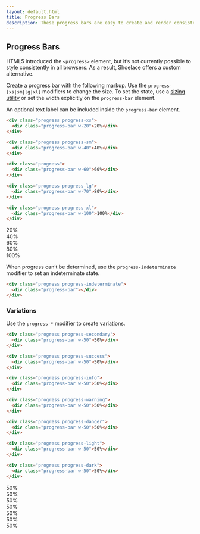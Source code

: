 ```yaml
---
layout: default.html
title: Progress Bars
description: These progress bars are easy to create and render consistently in all browsers.
---
```


## Progress Bars

HTML5 introduced the `<progress>` element, but it’s not currently possible to style consistently in all browsers. As a result, Shoelace offers a custom alternative.

Create a progress bar with the following markup. Use the `progress-[xs|sm|lg|xl]` modifiers to change the size. To set the state, use a [sizing utility](utilities.html#sizing-utilities) or set the width explicitly on the `progress-bar` element.

An optional text label can be included inside the `progress-bar` element.

```html
<div class="progress progress-xs">
  <div class="progress-bar w-20">20%</div>
</div>

<div class="progress progress-sm">
  <div class="progress-bar w-40">40%</div>
</div>

<div class="progress">
  <div class="progress-bar w-60">60%</div>
</div>

<div class="progress progress-lg">
  <div class="progress-bar w-70">80%</div>
</div>

<div class="progress progress-xl">
  <div class="progress-bar w-100">100%</div>
</div>
```

<div class="progress progress-xs">
  <div class="progress-bar w-20">20%</div>
</div>

<div class="progress progress-sm">
  <div class="progress-bar w-40">40%</div>
</div>

<div class="progress">
  <div class="progress-bar w-60">60%</div>
</div>

<div class="progress progress-lg">
  <div class="progress-bar w-70">80%</div>
</div>

<div class="progress progress-xl">
  <div class="progress-bar w-100">100%</div>
</div>

When progress can’t be determined, use the `progress-indeterminate` modifier to set an indeterminate state.

```html
<div class="progress progress-indeterminate">
  <div class="progress-bar"></div>
</div>
```

<div class="progress progress-indeterminate">
  <div class="progress-bar"></div>
</div>

### Variations

Use the `progress-*` modifier to create variations.

```html
<div class="progress progress-secondary">
  <div class="progress-bar w-50">50%</div>
</div>

<div class="progress progress-success">
  <div class="progress-bar w-50">50%</div>
</div>

<div class="progress progress-info">
  <div class="progress-bar w-50">50%</div>
</div>

<div class="progress progress-warning">
  <div class="progress-bar w-50">50%</div>
</div>

<div class="progress progress-danger">
  <div class="progress-bar w-50">50%</div>
</div>

<div class="progress progress-light">
  <div class="progress-bar w-50">50%</div>
</div>

<div class="progress progress-dark">
  <div class="progress-bar w-50">50%</div>
</div>
```

<div class="progress progress-secondary">
  <div class="progress-bar w-50">50%</div>
</div>

<div class="progress progress-success">
  <div class="progress-bar w-50">50%</div>
</div>

<div class="progress progress-info">
  <div class="progress-bar w-50">50%</div>
</div>

<div class="progress progress-warning">
  <div class="progress-bar w-50">50%</div>
</div>

<div class="progress progress-danger">
  <div class="progress-bar w-50">50%</div>
</div>

<div class="progress progress-light">
  <div class="progress-bar w-50">50%</div>
</div>

<div class="progress progress-dark">
  <div class="progress-bar w-50">50%</div>
</div>

